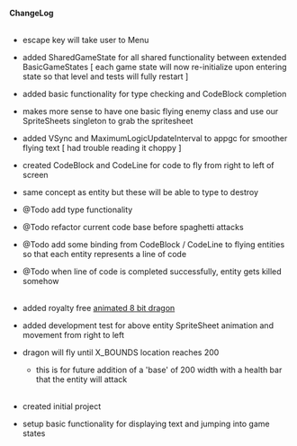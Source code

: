 <b>ChangeLog</b><br /><br />

- escape key will take user to Menu
- added SharedGameState for all shared functionality between extended BasicGameStates [ each game state will now re-initialize upon entering state so that level and tests will fully restart ]
- added basic functionality for type checking and CodeBlock completion
- makes more sense to have one basic flying enemy class and use our SpriteSheets singleton to grab the spritesheet

- added VSync and MaximumLogicUpdateInterval to appgc for smoother flying text [ had trouble reading it choppy ]
- created CodeBlock and CodeLine for code to fly from right to left of screen
- same concept as entity but these will be able to type to destroy
- @Todo add type functionality
- @Todo refactor current code base before spaghetti attacks
- @Todo add some binding from CodeBlock / CodeLine to flying entities so that each entity represents a line of code
- @Todo when line of code is completed successfully, entity gets killed somehow
<br /><br />
- added royalty free <a href='http://opengameart.org/content/flappy-dragon-sprite-sheets'>animated 8 bit dragon</a>
- added development test for above entity SpriteSheet animation and movement from right to left
- dragon will fly until X_BOUNDS location reaches 200 
	- this is for future addition of a 'base' of 200 width with a health bar that the entity will attack
<br /><br />
- created initial project 
- setup basic functionality for displaying text and jumping into game states
<br /><br />